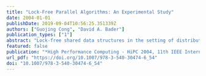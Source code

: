```yaml
---
title: "Lock-Free Parallel Algorithms: An Experimental Study"
date: 2004-01-01
publishDate: 2019-09-04T10:56:25.351339Z
authors: ["Guojing Cong", "David A. Bader"]
publication_types: ["1"]
abstract: "Lock-free shared data structures in the setting of distributed computing have received a fair amount of attention. Major motivations of lock-free data structures include increasing fault tolerance of a (possibly heterogeneous) system and alleviating the problems associated with critical sections such as priority inversion and deadlock. For parallel computers with tightly-coupled processors and shared memory, these issues are no longer major concerns. While many of the results are applicable especially when the model used is shared memory multiprocessors, no prior studies have considered improving the performance of a parallel implementation by way of lock-free programming. As a matter of fact, often times in practice lock-free data structures in a distributed setting do not perform as well as those that use locks. As the data structures and algorithms for parallel computing are often drastically different from those in distributed computing, it is possible that lock-free programs perform better. In this paper we compare the similarity and difference of lock-free programming in both distributed and parallel computing environments and explore the possibility of adapting lock-free programming to parallel computing to improve performance. Lock-free programming also provides a new way of simulating PRAM and asynchronous PRAM algorithms on current parallel machines."
featured: false
publication: "*High Performance Computing - HiPC 2004, 11th IEEE International Conference, Bangalore, India, December 19-22, 2004, Proceedings*"
url_pdf: "https://doi.org/10.1007/978-3-540-30474-6_54"
doi: "10.1007/978-3-540-30474-6_54"
---
```


